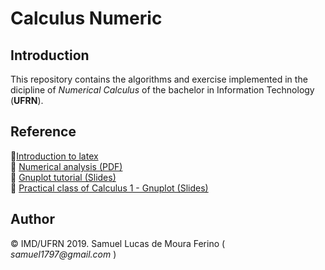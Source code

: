 # Calculus Numeric

## Introduction  
  
This repository contains the algorithms and exercise implemented in the dicipline of _Numerical Calculus_ of the bachelor in Information Technology (__UFRN__).

## Reference  
:link:[Introduction to latex](https://www.ime.usp.br/~reverbel/mac212-02/material/lshortBR.pdf)  
:link: [Numerical analysis (PDF)](https://fac.ksu.edu.sa/sites/default/files/numerical_analysis_9th.pdf)  
:link: [Gnuplot tutorial (Slides)](https://www.if.ufrj.br/~sandra/MetComp/2017-2/AulaExtra/AulaExtra.pdf)   
:link: [Practical class of Calculus 1 - Gnuplot (Slides)](http://www.uel.br/projetos/matessencial/superior/pdfs/sacgnu01.pdf)  

## Author  
:copyright: IMD/UFRN 2019.   Samuel Lucas de Moura Ferino ( _samuel1797@gmail.com_ )  
